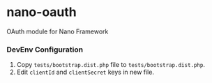 # nano-oauth

OAuth module for Nano Framework

### DevEnv Configuration

1. Copy `tests/bootstrap.dist.php` file to `tests/bootstrap.dist.php`.
1. Edit `clientId` and `clientSecret` keys in new file.